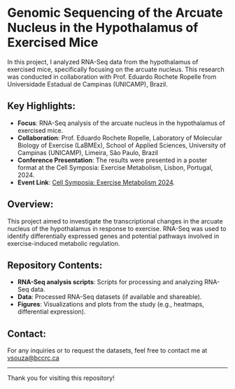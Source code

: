 # Genomic Sequencing of the Arcuate Nucleus in the Hypothalamus of Exercised Mice

In this project, I analyzed RNA-Seq data from the hypothalamus of exercised mice, specifically focusing on the arcuate nucleus. This research was conducted in collaboration with Prof. Eduardo Rochete Ropelle from Universidade Estadual de Campinas (UNICAMP), Brazil.

## Key Highlights:
- **Focus**: RNA-Seq analysis of the arcuate nucleus in the hypothalamus of exercised mice.
- **Collaboration**: Prof. Eduardo Rochete Ropelle, Laboratory of Molecular Biology of Exercise (LaBMEx), School of Applied Sciences, University of Campinas (UNICAMP), Limeira, São Paulo, Brazil
- **Conference Presentation**: The results were presented in a poster format at the Cell Symposia: Exercise Metabolism, Lisbon, Portugal, 2024.
- **Event Link**: [Cell Symposia: Exercise Metabolism 2024](https://www.cell-symposia.com/exercisemetabolism-2024/).

## Overview:
This project aimed to investigate the transcriptional changes in the arcuate nucleus of the hypothalamus in response to exercise. RNA-Seq was used to identify differentially expressed genes and potential pathways involved in exercise-induced metabolic regulation.

## Repository Contents:
- **RNA-Seq analysis scripts**: Scripts for processing and analyzing RNA-Seq data.
- **Data**: Processed RNA-Seq datasets (if available and shareable).
- **Figures**: Visualizations and plots from the study (e.g., heatmaps, differential expression).

## Contact:
For any inquiries or to request the datasets, feel free to contact me at vsouza@bccrc.ca

---

Thank you for visiting this repository!
